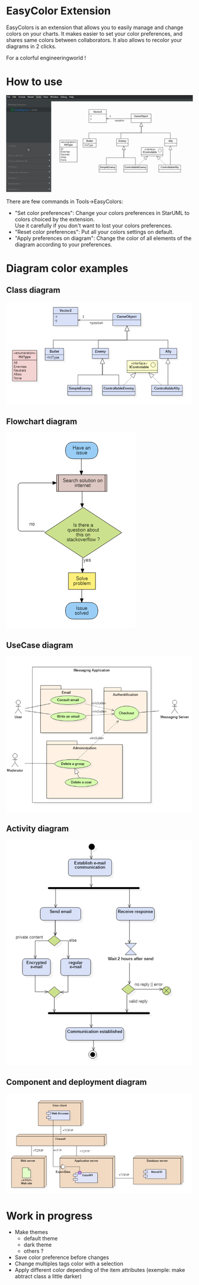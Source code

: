 # EasyColor Extension

EasyColors is an extension that allows you to easily manage and change colors on your charts.
It makes easier to set your color preferences, and shares same colors between collaborators.
It also allows to recolor your diagrams in 2 clicks.

For a colorful engineeringworld !

# How to use
![](readme/demonstration.gif)

There are few commands in Tools->EasyColors:
- "Set color preferences": Change your colors preferences in StarUML to colors choiced by the extension.    
Use it carefully if you don't want to lost your colors preferences.
- "Reset color preferences": Put all your colors settings on default.
- "Apply preferences on diagram": Change the color of all elements of the diagram according to your preferences.


# Diagram color examples

## Class diagram
![](readme/class.png)

## Flowchart diagram
![](readme/flowchart.png)

## UseCase diagram
![](readme/usecase.png)

## Activity diagram
![](readme/activity.png)

## Component and deployment diagram
![](readme/component-deployment.png)


# Work in progress
- Make themes
    - default theme
    - dark theme
    - others ?
- Save color preference before changes
- Change multiples tags color with a selection
- Apply different color depending of the item attributes (exemple: make abtract class a little darker)